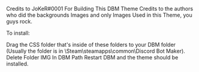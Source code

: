 Credits to JoKeR#0001 For Building This DBM Theme
Credits to the authors who did the backgrounds Images and only Images Used in this Theme, you guys rock.

To install:

Drag the CSS folder that's inside of these folders to your DBM folder (Usually the folder is in \Steam\steamapps\common\Discord Bot Maker).
Delete Folder IMG In DBM Path
Restart DBM and the theme should be installed.
